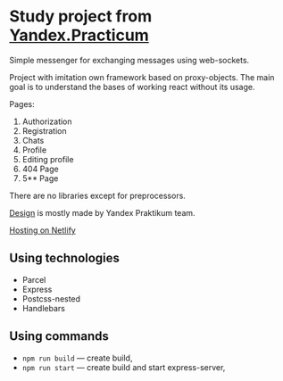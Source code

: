 # Study project from [Yandex.Practicum](https://practicum.com/)

Simple messenger for exchanging messages using web-sockets.

Project with imitation own framework based on proxy-objects.
The main goal is to understand the bases of working react without its usage.

Pages:
1. Authorization
2. Registration
3. Chats
4. Profile
5. Editing profile
6. 404 Page
7. 5** Page

There are no libraries except for preprocessors.

[Design](https://www.figma.com/file/jF5fFFzgGOxQeB4CmKWTiE/Chat_external_link?node-id=0%3A1) is mostly made by Yandex Praktikum team.

[Hosting on Netlify](----)

## Using technologies

- Parcel
- Express
- Postcss-nested
- Handlebars

## Using commands

- `npm run build` — create build,
- `npm run start` — create build and start express-server,